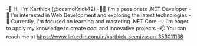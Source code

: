 -👋 Hi, I’m Karthick (@cosmoKrick42)
-👨‍💻 I'm a passionate .NET Developer
-👀 I’m interested in Web Development and exploring the latest technologies
-🌱 Currently, I'm focused on learning and mastering .NET Core
-💡 I'm eager to apply my knowledge to create cool and innovative projects
-📫 You can reach me at https://www.linkedin.com/in/karthick-seenivasan-353011168
<!---
cosmoKrick42/cosmoKrick42 is a ✨ special ✨ repository because its `README.md` (this file) appears on your GitHub profile.
You can click the Preview link to take a look at your changes.
--->
